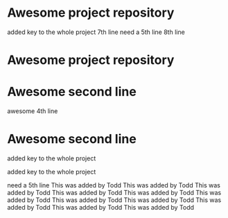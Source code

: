 # Awesome project repository
added key to the whole project
7th line
need a 5th line
8th line
# Awesome project repository
# Awesome second line
awesome 4th line

# Awesome second line
added key to the whole project


added key to the whole project



need a 5th line
This was added by Todd
This was added by Todd
This was added by Todd
This was added by Todd
This was added by Todd
This was added by Todd
This was added by Todd
This was added by Todd
This was added by Todd
This was added by Todd
This was added by Todd
